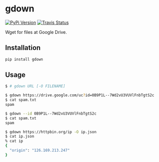 # gdown

[![PyPi Version](https://img.shields.io/pypi/v/gdown.svg)](https://pypi.python.org/pypi/gdown)
[![Travis Status](https://travis-ci.org/wkentaro/gdown.svg?branch=master)](https://travis-ci.org/wkentaro/gdown)

Wget for files at Google Drive.


## Installation

```bash
pip install gdown
```


## Usage

```bash
$ # gdown URL [-O FILENAME]

$ gdown https://drive.google.com/uc?id=0B9P1L--7Wd2vU3VUVlFnbTgtS2c
$ cat spam.txt
spam

$ gdown --id 0B9P1L--7Wd2vU3VUVlFnbTgtS2c
$ cat spam.txt
spam

$ gdown https://httpbin.org/ip -O ip.json
$ cat ip.json
% cat ip
{
  "origin": "126.169.213.247"
}
```
